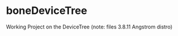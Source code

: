 boneDeviceTree
==============

Working Project on the DeviceTree (note: files 3.8.11 Angstrom distro)
